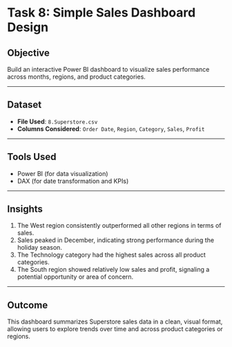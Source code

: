 #  Task 8: Simple Sales Dashboard Design

##  Objective
Build an interactive Power BI dashboard to visualize sales performance across months, regions, and product categories.

---

##  Dataset
- **File Used**: `8.Superstore.csv`
- **Columns Considered**: `Order Date`, `Region`, `Category`, `Sales`, `Profit`

---

## Tools Used
- Power BI (for data visualization)
- DAX (for date transformation and KPIs)

---

##  Insights

1. The West region consistently outperformed all other regions in terms of sales.
2. Sales peaked in December, indicating strong performance during the holiday season.
3. The Technology category had the highest sales across all product categories.
4. The South region showed relatively low sales and profit, signaling a potential opportunity or area of concern.

---

## Outcome
This dashboard summarizes Superstore sales data in a clean, visual format, allowing users to explore trends over time and across product categories or regions.
